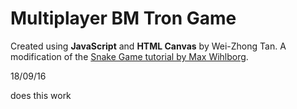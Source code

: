 # Multiplayer BM Tron Game
Created using **JavaScript** and **HTML Canvas** by Wei-Zhong Tan. A modification of the [Snake Game tutorial by Max Wihlborg](https://www.youtube.com/watch?v=uU5YPIvJ24Y).

18/09/16

does this work